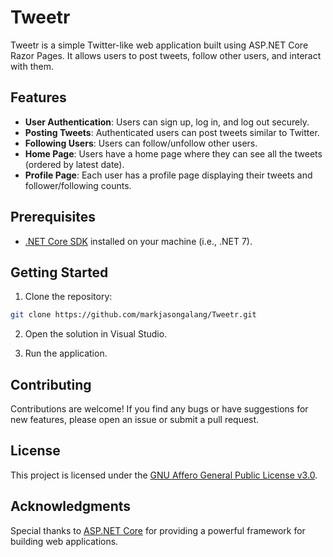 # Tweetr
Tweetr is a simple Twitter-like web application built using ASP.NET Core Razor Pages. It allows users to post tweets, follow other users, and interact with them.

## Features

- **User Authentication**: Users can sign up, log in, and log out securely.
- **Posting Tweets**: Authenticated users can post tweets similar to Twitter.
- **Following Users**: Users can follow/unfollow other users.
- **Home Page**: Users have a home page where they can see all the tweets (ordered by latest date).
- **Profile Page**: Each user has a profile page displaying their tweets and follower/following counts.

## Prerequisites

- [.NET Core SDK](https://dotnet.microsoft.com/download) installed on your machine (i.e., .NET 7).

## Getting Started

1. Clone the repository:
   
```bash
git clone https://github.com/markjasongalang/Tweetr.git
```

2. Open the solution in Visual Studio.
   
3. Run the application.

## Contributing

Contributions are welcome! If you find any bugs or have suggestions for new features, please open an issue or submit a pull request.

## License

This project is licensed under the [GNU Affero General Public License v3.0](LICENSE).

## Acknowledgments

Special thanks to [ASP.NET Core](https://dotnet.microsoft.com/apps/aspnet) for providing a powerful framework for building web applications.
